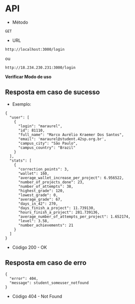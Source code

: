 # API

* Método
```
GET
```

* URL
```
http://localhost:3000/login
```
ou
```
http://18.234.230.231:3000/login
```

**Verificar Modo de uso**

## Resposta em caso de sucesso
- Exemplo:
```
{
  "user": [
    {
      "login": "maraurel",
      "id": 81110,
      "full_name": "Marco Aurélio Kraemer Dos Santos",
      "email": 'maraurel@student.42sp.org.br',
      "campus_city": "São Paulo",
      "campus_country": "Brazil"
    }
  ],
  "stats": [
    {
      "correction_points": 3,
      "wallet": 160,
      "average_wallet_increase_per_project": 6.956522,
      "number_of_projects_done": 23,
      "number_of_attempts": 38,
      "highest_grade": 120,
      "lowest_grade": 0,
      "average_grade": 67,
      "days_in_42": 270,
      "days_finish_a_project": 11.739130,
      "hours_finish_a_project": 281.739136,
      "average_number_of_attempts_per_project": 1.652174,
      "level": 3.58,
      "number_achievements": 21
    }
  ]
}
```
* Código 200 - OK

## Resposta em caso de erro
```
{
  "error": 404,
  "message": student_someuser_notfound
}
```
* Código 404 - Not Found